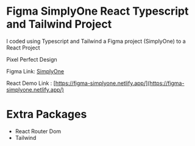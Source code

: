 # Figma SimplyOne React Typescript and Tailwind Project

I coded using Typescript and Tailwind a Figma project (SimplyOne) to a React Project

Pixel Perfect Design

Figma Link: [SimplyOne](https://www.figma.com/community/file/1243555274111199314/SimplyOne---Corporate-Landing-Page)

React Demo Link : [https://figma-simplyone.netlify.app/](https://figma-simplyone.netlify.app/)

# Extra Packages

- React Router Dom
- Tailwind